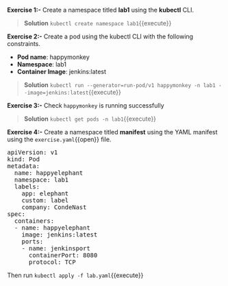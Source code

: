 
**Exercise 1:-**
Create a namespace titled **lab1** using the **kubectl** CLI.

>**Solution**
`kubectl create namespace lab1`{{execute}}

**Exercise 2:-** Create a pod using the kubectl CLI with the following constraints.

* **Pod name**: happymonkey
* **Namespace**: lab1
* **Container Image**: jenkins:latest

>**Solution**
>`kubectl run --generator=run-pod/v1 happymonkey -n lab1 --image=jenkins:latest`{{execute}}

**Exercise 3:-**
Check `happymonkey` is running successfully
>**Solution**
`kubectl get pods -n lab1`{{execute}}

**Exercise 4:-**
Create a namespace titled **manifest** using the YAML manifest using the `exercise.yaml`{{open}} file.

<pre class="file"
data-filename="lab.yaml"
data-target="replace">
apiVersion: v1
kind: Pod
metadata:
  name: happyelephant
  namespace: lab1
  labels: 
    app: elephant
    custom: label
    company: CondeNast   
spec:
  containers:
  - name: happyelephant
    image: jenkins:latest
    ports:
    - name: jenkinsport
      containerPort: 8080
      protocol: TCP</pre>
  
Then run `kubectl apply -f lab.yaml`{{execute}}